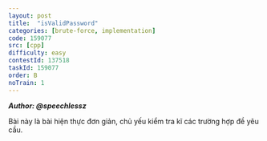 ```yaml
---
layout: post
title:  "isValidPassword"
categories: [brute-force, implementation]
code: 159077
src: [cpp]
difficulty: easy
contestId: 137518
taskId: 159077
order: B
noTrain: 1
---
```


***Author: @speechlessz***

Bài này là bài hiện thực đơn giản, chủ yếu kiểm tra kĩ các trường hợp đề yêu cầu.
